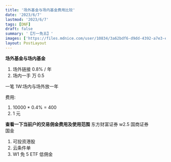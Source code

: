 ```yaml
---
title: '场外基金与场内基金费用比较'
date: '2023/6/7'
lastmod: '2023/6/7'
tags: [DNF]
draft: false
summary: '【万一免五】'
images: ['https://files.mdnice.com/user/10834/3a62bdf6-d9dd-4392-a7e3-ed34c9a02ddf.png']
layout: PostLayout
---
```


**场外基金与场内基金**

1. 场外链接 0.8% / 年
2. 场内一手 万 0.5

一笔 1W:场内与场外放一年

费用:

1. 10000 \* 0.4% = 400
2. 1 元

**查看一下当前户的交易佣金费用及使用范围**
东方财富证券 w2.5
国商证券  
国金

1. 可投资港股
2. 云条件单
3. W1 免 5 ETF 低佣金
